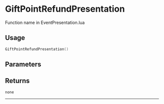 # GiftPointRefundPresentation
Function name in EventPresentation.lua
## Usage
```lua
GiftPointRefundPresentation()
```
## Parameters

## Returns
`none`

---